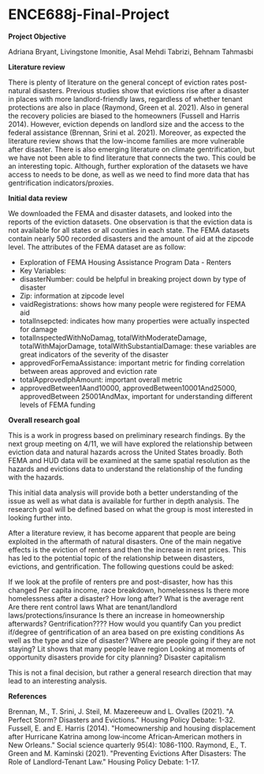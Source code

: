 # ENCE688j-Final-Project

**Project Objective**

Adriana Bryant, Livingstone Imonitie, Asal Mehdi Tabrizi, Behnam Tahmasbi

**Literature review**

There is plenty of literature on the general concept of eviction rates post-natural disasters. Previous studies show that evictions rise after a disaster in places with more landlord-friendly laws, regardless of whether tenant protections are also in place (Raymond, Green et al. 2021). Also in general the recovery policies are biased to the homeowners (Fussell and Harris 2014). However, eviction depends on landlord size and the access to the federal assistance (Brennan, Srini et al. 2021). Moreover, as expected the literature review shows that the low-income families are more vulnerable after disaster. There is also emerging literature on climate gentrification, but we have not been able to find literature that connects the two. This could be an interesting topic. Although, further exploration of the datasets we have access to needs to be done, as well as we need to find more data that has gentrification indicators/proxies.

**Initial data review**

We downloaded the FEMA and disaster datasets, and looked into the reports of the eviction datasets. One observation is that the eviction data is not available for all states or all counties in each state. The FEMA datasets contain nearly 500 recorded disasters and the amount of aid at the zipcode level. The attributes of the FEMA dataset are as follow:
-	Exploration of FEMA Housing Assistance Program Data - Renters 
-	Key Variables:  
-	disasterNumber: could be helpful in breaking project down by type of disaster
-	Zip: information at zipcode level
-	vaidRegistrations: shows how many people were registered for FEMA aid 
-	totalInsepcted: indicates how many properties were actually inspected for damage
-	totalInspectedWithNoDamag, totalWithModerateDamage, totalWithMajorDamage, totalWithSubstantialDamage: these variables are great indicators of the severity of the disaster 
-	approvedForFemaAssistance: important metric for finding correlation between areas approved and eviction rate 
-	totalApprovedlphAmount: important overall metric
-	approvedBetween1Aand10000, approvedBetween10001And25000, approvedBetween 25001AndMax, important for understanding different levels of FEMA funding


**Overall research goal**

This is a work in progress based on preliminary research findings. By the next group meeting on 4/11, we will have explored the relationship between eviction data and natural hazards across the United States broadly. Both FEMA and HUD data will be examined at the same spatial resolution as the hazards and evictions data to understand the relationship of the funding with the hazards.

This initial data analysis will provide both a better understanding of the issue as well as what data is available for further in depth analysis. The research goal will be defined based on what the group is most interested in looking further into. 

After a literature review, it has become apparent that people are being exploited in the aftermath of natural disasters. One of the main negative effects is the eviction of renters and then the increase in rent prices. This has led to the potential topic of the relationship between disasters, evictions, and gentrification. The following questions could be asked: 

If we look at the profile of renters pre and post-disaster, how has this changed
	Per capita income, race breakdown, homelessness	
		Is there more homelessness after a disaster? How long after?
	What is the average rent 
		Are there rent control laws
	What are tenant/landlord laws/protections/insurance 
	Is there an increase in homeownership afterwards? 
	Gentrification????
		How would you quantify 
	Can you predict if/degree of gentrification of an area based on pre existing conditions 
		As well as the type and size of disaster? 
	Where are people going if they are not staying? 
		Lit shows that many people leave region
	Looking at moments of opportunity disasters provide for city planning?
		Disaster capitalism 

This is not a final decision, but rather a general research direction that may lead to an interesting analysis. 

**References**

Brennan, M., T. Srini, J. Steil, M. Mazereeuw and L. Ovalles (2021). "A Perfect Storm? Disasters and Evictions." Housing Policy Debate: 1-32.
Fussell, E. and E. Harris (2014). "Homeownership and housing displacement after Hurricane Katrina among low‐income African‐American mothers in New Orleans." Social science quarterly 95(4): 1086-1100.
Raymond, E., T. Green and M. Kaminski (2021). "Preventing Evictions After Disasters: The Role of Landlord-Tenant Law." Housing Policy Debate: 1-17.
